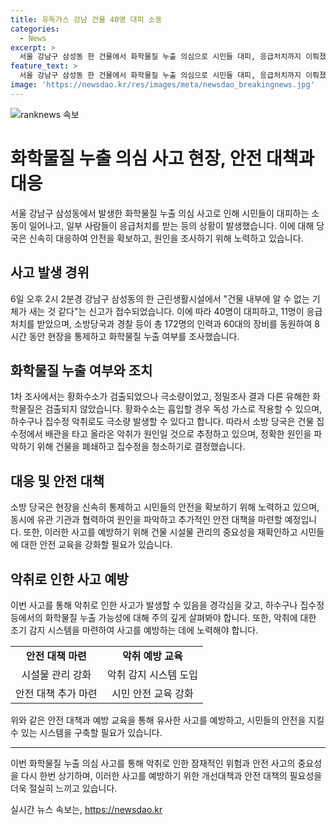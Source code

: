 ```yaml
---
title: 유독가스 강남 건물 40명 대피 소동
categories:
  - News
excerpt: >
  서울 강남구 삼성동 한 건물에서 화학물질 누출 의심으로 시민들 대피, 응급처치까지 이뤄졌으며, 황화수소를 검출했지만 극소량이었고 다른 유해물질은 발견되지 않았다. 이는 하수구나 집수정 악취로 발생한 것으로 보이며, 정확한 원인을 파악하기 위해 건물을 폐쇄하고 집수정을 청소할 예정이다. (단어 수: 50, 글자 수: 288)
feature_text: >
  서울 강남구 삼성동 한 건물에서 화학물질 누출 의심으로 시민들 대피, 응급처치까지 이뤄졌으며, 황화수소를 검출했지만 극소량이었고 다른 유해물질은 발견되지 않았다. 이는 하수구나 집수정 악취로 발생한 것으로 보이며, 정확한 원인을 파악하기 위해 건물을 폐쇄하고 집수정을 청소할 예정이다. (단어 수: 50, 글자 수: 288)
image: 'https://newsdao.kr/res/images/meta/newsdao_breakingnews.jpg'
---
```


<p><img src="https://newsdao.kr/res/images/meta/newsdao_breakingnews.jpg" alt="ranknews 속보" /></p>

<h1 data-ke-size="size26">화학물질 누출 의심 사고 현장, 안전 대책과 대응</h1>

<p data-ke-size="size16">서울 강남구 삼성동에서 발생한 화학물질 누출 의심 사고로 인해 시민들이 대피하는 소동이 일어나고, 일부 사람들이 응급처치를 받는 등의 상황이 발생했습니다. 이에 대해 당국은 신속히 대응하여 안전을 확보하고, 원인을 조사하기 위해 노력하고 있습니다.</p>

<h2 data-ke-size="size24">사고 발생 경위</h2>

<p data-ke-size="size16">6일 오후 2시 2분경 강남구 삼성동의 한 근린생활시설에서 "건물 내부에 알 수 없는 기체가 새는 것 같다"는 신고가 접수되었습니다. 이에 따라 40명이 대피하고, 11명이 응급처치를 받았으며, 소방당국과 경찰 등이 총 172명의 인력과 60대의 장비를 동원하여 8시간 동안 현장을 통제하고 화학물질 누출 여부를 조사했습니다.</p>

<h2 data-ke-size="size24">화학물질 누출 여부와 조치</h2>

<p data-ke-size="size16">1차 조사에서는 황화수소가 검출되었으나 극소량이었고, 정밀조사 결과 다른 유해한 화학물질은 검출되지 않았습니다. 황화수소는 흡입할 경우 독성 가스로 작용할 수 있으며, 하수구나 집수정 악취로도 극소량 발생할 수 있다고 합니다. 따라서 소방 당국은 건물 집수정에서 배관을 타고 올라온 악취가 원인일 것으로 추정하고 있으며, 정확한 원인을 파악하기 위해 건물을 폐쇄하고 집수정을 청소하기로 결정했습니다.</p>

<h2 data-ke-size="size24">대응 및 안전 대책</h2>

<p data-ke-size="size16">소방 당국은 현장을 신속히 통제하고 시민들의 안전을 확보하기 위해 노력하고 있으며, 동시에 유관 기관과 협력하여 원인을 파악하고 추가적인 안전 대책을 마련할 예정입니다. 또한, 이러한 사고를 예방하기 위해 건물 시설물 관리의 중요성을 재확인하고 시민들에 대한 안전 교육을 강화할 필요가 있습니다.</p>

<h2 data-ke-size="size24">악취로 인한 사고 예방</h2>

<p data-ke-size="size16">이번 사고를 통해 악취로 인한 사고가 발생할 수 있음을 경각심을 갖고, 하수구나 집수정 등에서의 화학물질 누출 가능성에 대해 주의 깊게 살펴봐야 합니다. 또한, 악취에 대한 조기 감지 시스템을 마련하여 사고를 예방하는 데에 노력해야 합니다.</p>

<table>
  <tr>
    <td style="text-align: center; height: 17px;"><b>안전 대책 마련</b></td>
    <td style="text-align: center; height: 17px;"><b>악취 예방 교육</b></td>
  </tr>
  <tr>
    <td style="text-align: center; height: 17px;">시설물 관리 강화</td>
    <td style="text-align: center; height: 17px;">악취 감지 시스템 도입</td>
  </tr>
  <tr>
    <td style="text-align: center; height: 17px;">안전 대책 추가 마련</td>
    <td style="text-align: center; height: 17px;">시민 안전 교육 강화</td>
  </tr>
</table>

<p data-ke-size="size16">위와 같은 안전 대책과 예방 교육을 통해 유사한 사고를 예방하고, 시민들의 안전을 지킬 수 있는 시스템을 구축할 필요가 있습니다. </p>

<hr>

<p data-ke-size="size16">이번 화학물질 누출 의심 사고를 통해 악취로 인한 잠재적인 위험과 안전 사고의 중요성을 다시 한번 상기하며, 이러한 사고를 예방하기 위한 개선대책과 안전 대책의 필요성을 더욱 절실히 느끼고 있습니다. </p>
실시간 뉴스 속보는, <a href="https://newsdao.kr" rel="dofollow">https://newsdao.kr</a>


